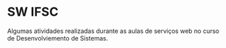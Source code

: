# SW IFSC
Algumas atividades realizadas durante as aulas de serviços web no curso de Desenvolviemento de Sistemas.

